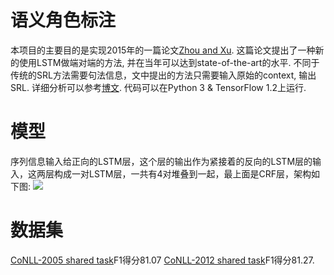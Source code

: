 # 语义角色标注
本项目的主要目的是实现2015年的一篇论文[Zhou and Xu](https://www.researchgate.net/publication/283806596_End-To-end_learning_of_semantic_role_labeling_using_recurrent_neural_networks). 这篇论文提出了一种新的使用LSTM做端对端的方法, 并在当年可以达到state-of-the-art的水平. 不同于传统的SRL方法需要句法信息，文中提出的方法只需要输入原始的context, 输出SRL. 详细分析可以参考[博文](https://blog.csdn.net/m0_37722110/article/details/96202467). 代码可以在Python 3 & TensorFlow 1.2上运行.

# 模型
序列信息输入给正向的LSTM层，这个层的输出作为紧接着的反向的LSTM层的输入，这两层构成一对LSTM层，一共有4对堆叠到一起，最上面是CRF层，架构如下图:
![](https://github.com/mmichazzj/Semantic-Role-Labeling/blob/master/pics/pic1.jpg)

# 数据集
[CoNLL-2005 shared task](https://www.cs.upc.edu/~srlconll/soft.html)F1得分81.07
[CoNLL-2012 shared task](http://conll.cemantix.org/2012/data.html)F1得分81.27.

